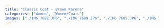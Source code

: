 ```yaml
---
title: "Classic Coat - Brown Karena"
categories: ["Women", "Women/Coats"]
images: ["./IMG_7682.JPG", "./IMG_7689.JPG", "./IMG_7685.JPG", "./IMG_7687.JPG"]
---
```

